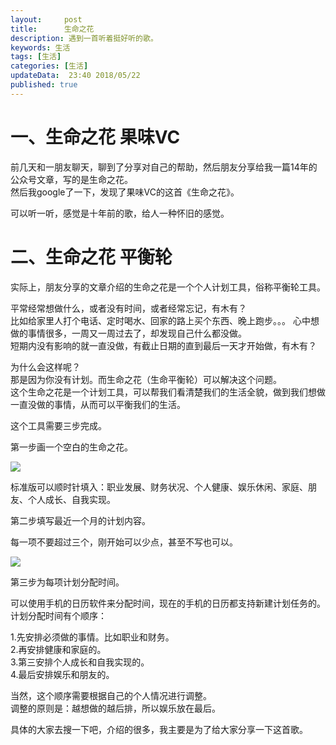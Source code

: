 ```yaml
---   
layout:     post  
title:      生命之花
description: 遇到一首听着挺好听的歌。      
keywords: 生活
tags: [生活]  
categories: [生活]  
updateData:  23:40 2018/05/22
published: true  
---  
```



# 一、生命之花 果味VC

前几天和一朋友聊天，聊到了分享对自己的帮助，然后朋友分享给我一篇14年的公众号文章，写的是生命之花。  
然后我google了一下，发现了果味VC的这首《生命之花》。  


可以听一听，感觉是十年前的歌，给人一种怀旧的感觉。  



# 二、生命之花 平衡轮

实际上，朋友分享的文章介绍的生命之花是一个个人计划工具，俗称平衡轮工具。  


平常经常想做什么，或者没有时间，或者经常忘记，有木有？  
比如给家里人打个电话、定时喝水、回家的路上买个东西、晚上跑步。。。
心中想做的事情很多，一周又一周过去了，却发现自己什么都没做。  
短期内没有影响的就一直没做，有截止日期的直到最后一天才开始做，有木有？  


为什么会这样呢？  
那是因为你没有计划。而生命之花（生命平衡轮）可以解决这个问题。  
这个生命之花是一个计划工具，可以帮我们看清楚我们的生活全貌，做到我们想做一直没做的事情，从而可以平衡我们的生活。  


这个工具需要三步完成。  


第一步画一个空白的生命之花。  


![](http://res.tiankonguse.com/images/2018/05/20180522232605.jpg)


标准版可以顺时针填入：职业发展、财务状况、个人健康、娱乐休闲、家庭、朋友、个人成长、自我实现。  


第二步填写最近一个月的计划内容。  

每一项不要超过三个，刚开始可以少点，甚至不写也可以。  


![](http://res.tiankonguse.com/images/2018/05/20180522232958.jpg)

第三步为每项计划分配时间。

可以使用手机的日历软件来分配时间，现在的手机的日历都支持新建计划任务的。  
计划分配时间有个顺序：

1.先安排必须做的事情。比如职业和财务。  
2.再安排健康和家庭的。  
3.第三安排个人成长和自我实现的。  
4.最后安排娱乐和朋友的。  


当然，这个顺序需要根据自己的个人情况进行调整。   
调整的原则是：越想做的越后排，所以娱乐放在最后。  

具体的大家去搜一下吧，介绍的很多，我主要是为了给大家分享一下这首歌。  

